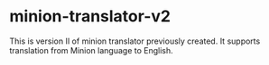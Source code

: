 # minion-translator-v2
This is version II of minion translator previously created. It supports translation from Minion language to English.
